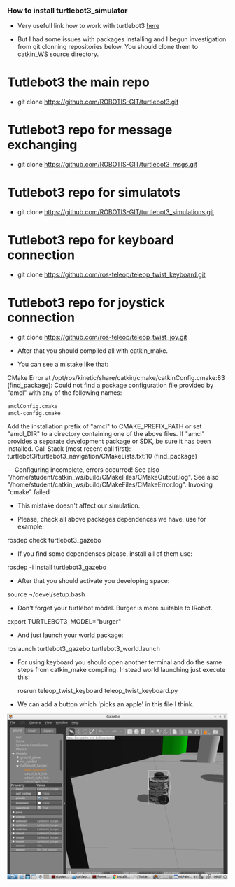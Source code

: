 ### How to install turtlebot3_simulator


* Very usefull link how to work with turtlebot3 [here](http://cyaninfinite.com/tutorials/installing-tb3-simulator-in-ubuntu14-04)

* But I had some issues with packages installing and I begun investigation from git clonning repositories below. You should clone them to catkin_WS source directory.

# Tutlebot3 the main repo

* git clone https://github.com/ROBOTIS-GIT/turtlebot3.git

# Tutlebot3 repo for message exchanging

* git clone https://github.com/ROBOTIS-GIT/turtlebot3_msgs.git

# Tutlebot3 repo for simulatots

* git clone https://github.com/ROBOTIS-GIT/turtlebot3_simulations.git

# Tutlebot3 repo for keyboard connection

* git clone https://github.com/ros-teleop/teleop_twist_keyboard.git

# Tutlebot3 repo for joystick connection

* git clone https://github.com/ros-teleop/teleop_twist_joy.git 

* After that you should compiled all with catkin_make. 

* You can see a mistake like that:

CMake Error at /opt/ros/kinetic/share/catkin/cmake/catkinConfig.cmake:83 (find_package):
  Could not find a package configuration file provided by "amcl" with any of
  the following names:

    amclConfig.cmake
    amcl-config.cmake

  Add the installation prefix of "amcl" to CMAKE_PREFIX_PATH or set
  "amcl_DIR" to a directory containing one of the above files.  If "amcl"
  provides a separate development package or SDK, be sure it has been
  installed.
Call Stack (most recent call first):
  turtlebot3/turtlebot3_navigation/CMakeLists.txt:10 (find_package)


-- Configuring incomplete, errors occurred!
See also "/home/student/catkin_ws/build/CMakeFiles/CMakeOutput.log".
See also "/home/student/catkin_ws/build/CMakeFiles/CMakeError.log".
Invoking "cmake" failed

* This mistake doesn't affect our simulation.

* Please, check all above packages dependences we have, use for example:

rosdep check turtlebot3_gazebo

* If you find some dependenses please, install all of them use:

rosdep -i install  turtlebot3_gazebo

* After that you should activate you  developing space:

source ¬/devel/setup.bash

* Don't forget your  turtlebot model. Burger is more suitable to IRobot.

export TURTLEBOT3_MODEL="burger"

* And just launch your world package:

roslaunch turtlebot3_gazebo turtlebot3_world.launch

* For using keyboard you should open another terminal and do the same steps from catkin_make compiling. Instead world launching just execute this:

   rosrun teleop_twist_keyboard teleop_twist_keyboard.py

* We can add a button which 'picks an apple' in this file I think.

![Turtlebot burger is in the gazebo world](images/Turtlebot3_burger_gazebo_simulation.png)




